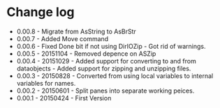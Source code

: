# Change log

- 0.00.8 - Migrate from AsString to AsBrStr
- 0.00.7  - Added Move command
- 0.00.6  - Fixed Done bit if not using DirIOZip
		- Got rid of warnings.
- 0.00.5 - 20151104 - Removed depence on ASZip
- 0.00.4 - 20151029 - Added support for converting to and from dataobjects
				  - Added support for zipping and unzipping files.
- 0.00.3 - 20150828 - Converted from using local variables to internal variables for names.
- 0.00.2 - 20150601 - Split panes into separate working peices.
- 0.00.1 - 20150424 - First Version